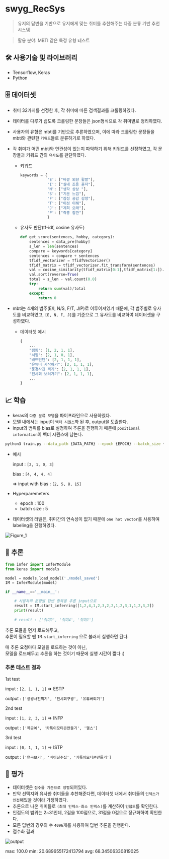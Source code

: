 # swyg_RecSys

> 유저의 답변을 기반으로 유저에게 맞는 취미를 추천해주는 다중 분류 기반 추천 시스템

> 활용 분야: MBTI 같은 특정 유형 테스트

## 🛠 사용기술 및 라이브러리

- Tensorflow, Keras
- Python

## 🗄 데이터셋

- 취미 32가지를 선정한 후, 각 취미에 따른 검색결과를 크롤링하였다.
- 데이터를 다루기 쉽도록 크롤링한 문장들은 json형식으로 각 취미별로 정리하였다.
- 사용자의 유형은 mbti를 기반으로 추론하였으며, 이에 따라 크롤링한 문장들을 mbti와 관련한 `키워드`들로 분류하기로 하였다.
- 각 취미가 어떤 mbti와 연관성이 있는지 파악하기 위해 키워드를 선정하였고, 각 문장들과 키워드 간의 `유사도`를 판단하였다.
    - 키워드
        
        ```python
        keywords = {
                    'E': ["바깥 외향 활발"],
                    'I': ["실내 조용 혼자"],
                    'N': ["생각 상상 "],
                    'S': ["기분 느낌"],
                    'F': ["감성 공감 감정"],
                    'T': ["이성 이해"],
                    'J': ["계획 오래"],
                    'P': ["즉흥 잠깐"]
                    }
        ```
        
    - 유사도 판단(tf-idf, cosine 유사도)
        
        ```python
        def get_score(sentences, hobby, category):
            sentences = data_pre[hobby]
            s_len = len(sentences)
            compare = keywords[category]
            sentences = compare + sentences
            tfidf_vectorizer = TfidfVectorizer()
            tfidf_matrix = tfidf_vectorizer.fit_transform(sentences)
            val = cosine_similarity(tfidf_matrix[0:1],tfidf_matrix[1:]).tolist()[0]
            val.sort(reverse=True)
            total = s_len - val.count(0.0)
            try:
                return sum(val)/total
            except:
                return 0
        ```
        
- mbti는 4개의 범주(E/I, N/S, F/T, J/P)로 이루어져있기 때문에, 각 범주별로 유사도를 비교하였고, `[E, N, F, J]`를 기준으로 그 유사도를 비교하여 데이터셋을 구성하였다.
    - 데이터셋 예시
         
        ```python
        {
            ...
            "캠핑": [1, 2, 1, 1],
            "서핑": [2, 1, 0, 1],
            "배드민턴": [2, 1, 1, 1],
            "유튜버 시작하기": [2, 1, 1, 1],
            "풍경사진 찍기": [2, 1, 1, 1],
            "전시회 보러가기": [2, 1, 1, 1],
            ...
        }

        ```
        

## 📈 학습

- keras의 `다중 분류 모델`을 파이프라인으로 사용하였다.
- 모델 내에서는 input이 `벡터 시퀀스`화 된 후, output을 도출한다.
- input의 범위를 bias로 설정하여 추론을 진행하기 때문에 `positional information`이 벡터 시퀀스에 남는다.

```Bash
python3 train.py --data_path {DATA_PATH} --epoch {EPOCH} --batch_size {BATCH_SIZE}
```

- 예시

    input : `[2, 1, 0, 3]`

    bias : `[4, 4, 4, 4]`

    ⇒ input with bias : `[2, 5, 8, 15]`
        
- Hyperparemeters
    - epoch : 100
    - batch size : 5
- 데이터셋의 라벨은, 취미간의 연속성이 없기 때문에 `one hot vector`를 사용하여 labeling을 진행하였다.

![Figure_1](https://user-images.githubusercontent.com/86578246/221891920-e45e58c9-9bee-45c1-99ab-a0098badffd8.png)



## 🔨 추론

```Python
from infer import InferModule
from keras import models

model = models.load_model('./model_saved')
IM = InferModule(model)

if __name__=='__main__':

    # 사용자의 문항별 답변 항목을 추론 input으로
    result = IM.start_inferring([1,2,4,1,2,3,2,2,1,2,3,1,1,2,3,2])
    print(result)
    
    # result : ['취미2', '취미4', '취미1']
```

추론 모듈을 먼저 로드해두고,</br>
추론이 필요할 땐 ```IM.start_inferring``` 으로 불러서 실행하면 된다.</br>

매 추론 요청마다 모델을 로드하는 것이 아닌,</br>
모델을 로드해두고 추론을 하는 것이기 때문에 실행 시간이 짧다 :)

### 추론 테스트 결과

1st test

input : `[2, 1, 1, 1]` ⇒ ESTP

output : `['풍경사진찍기', '전시회구경', '유튜버되기']`

2nd test

input : `[1, 2, 3, 1]` ⇒ INFP

output : `['목공예', '카톡이모티콘만들기', '헬스']`

3rd test

input : `[0, 1, 1, 1]` ⇒ ISTP

output : `['연극보기', '바이닐수집', '카톡이모티콘만들기']`

## 📌 평가

- 데이터셋은 `점수를 기준으로 정렬`되어있다.
- 만약 선택지와 유사한 취미들을 추천해준다면, 데이터셋 내에서 취미들의 `인덱스가 인접`해있을 것이라 가정하였다.
- 추론으로 나온 취미들로 `(최대 인덱스-최소 인덱스)`를 계산하여 `인접도`를 확인한다.
- 인접도의 범위는 2~31인데, 2점을 100점으로, 31점을 0점으로 정규화하여 확인한다.
- 모든 답변의 경우의 수 `4096`개를 사용하여 답변 추론을 진행한다.
- 점수화 결과

![output](https://user-images.githubusercontent.com/86578246/221891958-7df94414-0ca8-4d93-a341-8ed49511e808.png)

max: 100.0
min: 20.689655172413794
avg: 68.34506330819025


